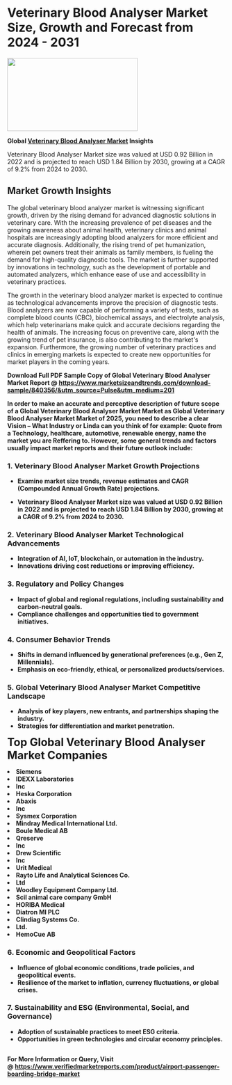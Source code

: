 <H1>Veterinary Blood Analyser Market Size, Growth and Forecast from 2024 - 2031</H1><img class="aligncenter size-medium wp-image-584254" src="https://thirdeyenews.in/wp-content/uploads/2024/09/Global-Market-Research-300x168.jpeg" alt="" width="300" height="168" /><p><strong>Global&nbsp;<a href="https://www.marketsizeandtrends.com/download-sample/840356/&amp;utm_source=Pulse&amp;utm_medium=201">Veterinary Blood Analyser Market</a> Insights</strong></p><p>Veterinary Blood Analyser Market size was valued at USD 0.92 Billion in 2022 and is projected to reach USD 1.84 Billion by 2030, growing at a CAGR of 9.2% from 2024 to 2030.</p><p><h2>Market Growth Insights</h2> <p>The global veterinary blood analyzer market is witnessing significant growth, driven by the rising demand for advanced diagnostic solutions in veterinary care. With the increasing prevalence of pet diseases and the growing awareness about animal health, veterinary clinics and animal hospitals are increasingly adopting blood analyzers for more efficient and accurate diagnosis. Additionally, the rising trend of pet humanization, wherein pet owners treat their animals as family members, is fueling the demand for high-quality diagnostic tools. The market is further supported by innovations in technology, such as the development of portable and automated analyzers, which enhance ease of use and accessibility in veterinary practices.</p> <p><strong></strong></p> <p>The growth in the veterinary blood analyzer market is expected to continue as technological advancements improve the precision of diagnostic tests. Blood analyzers are now capable of performing a variety of tests, such as complete blood counts (CBC), biochemical assays, and electrolyte analysis, which help veterinarians make quick and accurate decisions regarding the health of animals. The increasing focus on preventive care, along with the growing trend of pet insurance, is also contributing to the market's expansion. Furthermore, the growing number of veterinary practices and clinics in emerging markets is expected to create new opportunities for market players in the coming years.</p> <p><strong></p><p><span class=""><strong>Download Full PDF Sample Copy of Global Veterinary Blood Analyser Market Report</strong> @ <a href="https://www.marketsizeandtrends.com/download-sample/840356/&amp;utm_source=Pulse&amp;utm_medium=201" target="_blank">https://www.marketsizeandtrends.com/download-sample/840356/&amp;utm_source=Pulse&amp;utm_medium=201</a></span></p><p>In order to make an accurate and perceptive description of future scope of a Global&nbsp;Veterinary Blood Analyser Market Market as Global&nbsp;Veterinary Blood Analyser Market Market of 2025, you need to describe a clear Vision &ndash; What Industry or Linda can you think of for example: Quote from a Technology, healthcare, automotive, renewable energy, name the market you are Reffering to. However, some general trends and factors usually impact market reports and their future outlook include:</p><h3>1.&nbsp;<strong>Veterinary Blood Analyser Market Growth Projections</strong></h3><ul><li>Examine market size trends, revenue estimates and CAGR (Compounded Annual Growth Rate) projections.</li><li><p>Veterinary Blood Analyser Market size was valued at USD 0.92 Billion in 2022 and is projected to reach USD 1.84 Billion by 2030, growing at a CAGR of 9.2% from 2024 to 2030.</p></li></ul><h3>2.&nbsp;<strong>Veterinary Blood Analyser Market Technological Advancements</strong></h3><ul><li>Integration of AI, IoT, blockchain, or automation in the industry.</li><li>Innovations driving cost reductions or improving efficiency.</li></ul><h3>3.&nbsp;<strong>Regulatory and Policy Changes</strong></h3><ul><li>Impact of global and regional regulations, including sustainability and carbon-neutral goals.</li><li>Compliance challenges and opportunities tied to government initiatives.</li></ul><h3>4.&nbsp;<strong>Consumer Behavior Trends</strong></h3><ul><li>Shifts in demand influenced by generational preferences (e.g., Gen Z, Millennials).</li><li>Emphasis on eco-friendly, ethical, or personalized products/services.</li></ul><h3>5.&nbsp;<strong>Global Veterinary Blood Analyser Market Competitive Landscape</strong></h3><ul><li>Analysis of key players, new entrants, and partnerships shaping the industry.</li><li>Strategies for differentiation and market penetration.</li></ul><p data-pm-slice="1 1 []"><span style="color: inherit; font-family: inherit; font-size: 25px;">Top Global Veterinary Blood Analyser Market Companies</span></p><div class="" data-test-id=""><p><li>Siemens</li><li> IDEXX Laboratories</li><li> Inc</li><li> Heska Corporation</li><li> Abaxis</li><li> Inc</li><li> Sysmex Corporation</li><li> Mindray Medical International Ltd.</li><li> Boule Medical AB</li><li> Qreserve</li><li> Inc</li><li> Drew Scientific</li><li> Inc</li><li> Urit Medical</li><li> Rayto Life and Analytical Sciences Co.</li><li> Ltd</li><li> Woodley Equipment Company Ltd.</li><li> Scil animal care company GmbH</li><li> HORIBA Medical</li><li> Diatron MI PLC</li><li> Clindiag Systems Co.</li><li> Ltd.</li><li> HemoCue AB</li></p></div><h3>6.&nbsp;<strong>Economic and Geopolitical Factors</strong></h3><ul><li>Influence of global economic conditions, trade policies, and geopolitical events.</li><li>Resilience of the market to inflation, currency fluctuations, or global crises.</li></ul><h3>7.&nbsp;<strong>Sustainability and ESG (Environmental, Social, and Governance)</strong></h3><ul><li>Adoption of sustainable practices to meet ESG criteria.</li><li>Opportunities in green technologies and circular economy principles.</li></ul><h2><strong style="font-size: 14px;">For More Information or Query, Visit @&nbsp;</strong><a style="background-color: #ffffff; font-size: 14px;" href="https://www.marketsizeandtrends.com/report/veterinary-blood-analyser-market/" target="_blank">https://www.verifiedmarketreports.com/product/airport-passenger-boarding-bridge-market</a></h2>
